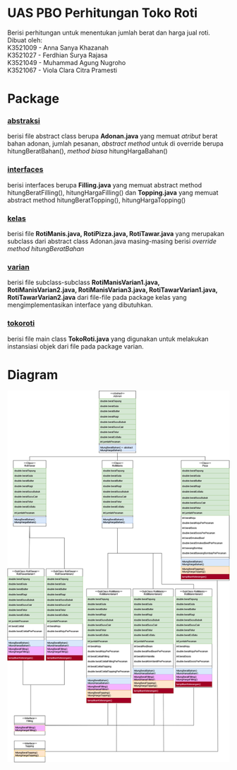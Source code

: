 # UAS PBO Perhitungan Toko Roti

Berisi perhitungan untuk menentukan jumlah berat dan harga jual roti.<br>
Dibuat oleh: <br>
K3521009 - Anna Sanya Khazanah <br>
K3521027 - Ferdhian Surya Rajasa <br>
K3521049 - Muhammad Agung Nugroho <br>
K3521067 - Viola Clara Citra Pramesti
<br>
<h1>Package</h1>
<h3><a href="TokoRoti/src/abstraksi/">abstraksi</a></h3>berisi file abstract class berupa <b>Adonan.java</b> yang memuat <i>atribut</i> berat bahan adonan, jumlah pesanan, <i>abstract method</i> untuk di override berupa hitungBeratBahan(), <i>method biasa</i> hitungHargaBahan()
  <h3><a href="TokoRoti/src/interfaces/">interfaces</a></h3>berisi interfaces berupa <b>Filling.java</b> yang memuat abstract method hitungBeratFilling(), hitungHargaFilling() dan <b>Topping.java</b> yang memuat abstract method hitungBeratTopping(), hitungHargaTopping()
  <h3><a href="TokoRoti/src/kelas/">kelas</a></h3> berisi file <b>RotiManis.java, RotiPizza.java, RotiTawar.java</b> yang merupakan subclass dari abstract class Adonan.java masing-masing berisi <i>override method hitungBeratBahan</i>
  <h3><a href="TokoRoti/src/varian/">varian</a></h3>berisi file subclass-subclass <b>RotiManisVarian1.java, RotiManisVarian2.java, RotiManisVarian3.java, RotiTawarVarian1.java, RotiTawarVarian2.java</b> dari file-file pada package kelas yang mengimplementasikan interface yang dibutuhkan.
  <h3><a href="TokoRoti/src/tokoroti/">tokoroti</a></h3>berisi file main class <b>TokoRoti.java</b> yang digunakan untuk melakukan instansiasi objek dari file pada package varian.
  
 <h1>Diagram</h1>
<img src="DiagramTokoRotiJava.jpg" alt="Alt text" title="Optional title">
